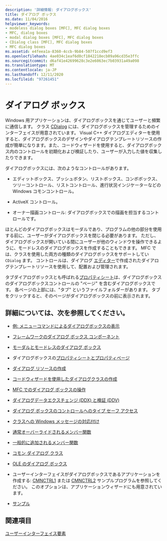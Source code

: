 ```yaml
---
description: '詳細情報: ダイアログボックス'
title: ダイアログ ボックス
ms.date: 11/04/2016
helpviewer_keywords:
- modeless dialog boxes [MFC], MFC dialog boxes
- MFC, dialog boxes
- modal dialog boxes [MFC], MFC dialog boxes
- CDialog class [MFC], MFC dialog boxes
- MFC dialog boxes
ms.assetid: e4feea1a-8360-4ccb-9b84-507f1ccd9ef3
ms.openlocfilehash: 4ae034c1eaf6d0cf1842218ecb09a96cd35e3ffc
ms.sourcegitcommit: d6af41e42699628c3e2e6063ec7b03931a49a098
ms.translationtype: MT
ms.contentlocale: ja-JP
ms.lasthandoff: 12/11/2020
ms.locfileid: "97261451"
---
```

# <a name="dialog-boxes"></a>ダイアログ ボックス

Windows 用アプリケーションは、ダイアログボックスを通じてユーザーと頻繁に通信します。 クラス [CDialog](reference/cdialog-class.md) には、ダイアログボックスを管理するためのインターフェイスが用意されています。 Visual C++ ダイアログエディターを使用すると、ダイアログボックスのデザインやダイアログテンプレートリソースの作成が簡単になります。また、コードウィザードを使用すると、ダイアログボックス内のコントロールを初期化および検証したり、ユーザーが入力した値を収集したりできます。

ダイアログボックスには、次のようなコントロールがあります。

- エディットボックス、プッシュボタン、リストボックス、コンボボックス、ツリーコントロール、リストコントロール、進行状況インジケーターなどの Windows コモンコントロール。

- ActiveX コントロール。

- オーナー描画コントロール: ダイアログボックスでの描画を担当するコントロールです。

ほとんどのダイアログボックスはモーダルであり、プログラムの他の部分を使用する前に、ユーザーがダイアログボックスを閉じる必要があります。 ただし、ダイアログボックスが開いている間にユーザーが他のウィンドウを操作できるように、モードレスのダイアログボックスを作成することもできます。 MFC では、クラスを使用した両方の種類のダイアログボックスをサポートしてい `CDialog` ます。 コントロールは、ダイアログ [エディター](../windows/dialog-editor.md)で作成されたダイアログテンプレートリソースを使用して、配置および管理されます。

タブダイアログボックスとも呼ばれる[プロパティシート](property-sheets-mfc.md)は、ダイアログボックスのダイアログボックスコントロールの "ページ" を含むダイアログボックスです。 各ページの上部には、"タブ" というファイルフォルダーがあります。 タブをクリックすると、そのページがダイアログボックスの前に表示されます。

## <a name="what-do-you-want-to-know-more-about"></a>詳細については、次を参照してください。

- [例: メニューコマンドによるダイアログボックスの表示](example-displaying-a-dialog-box-via-a-menu-command.md)

- [フレームワークのダイアログ ボックス コンポーネント](dialog-box-components-in-the-framework.md)

- [モーダルとモードレスのダイアログ ボックス](modal-and-modeless-dialog-boxes.md)

- ダイアログボックスの[プロパティシートとプロパティページ](property-sheets-and-property-pages-mfc.md)

- [ダイアログ リソースの作成](creating-the-dialog-resource.md)

- [コードウィザードを使用したダイアログクラスの作成](creating-a-dialog-class-with-code-wizards.md)

- [MFC でのダイアログ ボックスの操作](life-cycle-of-a-dialog-box.md)

- [ダイアログデータエクスチェンジ (DDX) と検証 (DDV)](dialog-data-exchange-and-validation.md)

- [ダイアログ ボックスのコントロールへのタイプ セーフ アクセス](type-safe-access-to-controls-in-a-dialog-box.md)

- [クラスへの Windows メッセージの対応付け](mapping-windows-messages-to-your-class.md)

- [通常オーバーライドされるメンバー関数](commonly-overridden-member-functions.md)

- [一般的に追加されるメンバー関数](commonly-added-member-functions.md)

- [コモン ダイアログ クラス](common-dialog-classes.md)

- [OLE のダイアログ ボックス](dialog-boxes-in-ole.md)

- ユーザーインターフェイスがダイアログボックスであるアプリケーションを作成する: [CMNCTRL1](../overview/visual-cpp-samples.md) または [CMNCTRL2](../overview/visual-cpp-samples.md) サンプルプログラムを参照してください。 このオプションは、アプリケーションウィザードにも用意されています。

- [サンプル](dialog-sample-list.md)

## <a name="see-also"></a>関連項目

[ユーザーインターフェイス要素](user-interface-elements-mfc.md)
